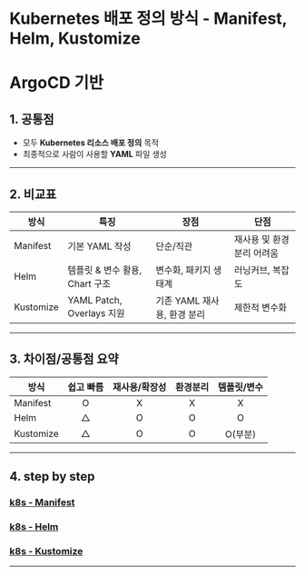 # Kubernetes 배포 정의 방식 - Manifest, Helm, Kustomize

# ArgoCD 기반

## 1. 공통점
- 모두 **Kubernetes 리소스 배포 정의** 목적
- 최종적으로 사람이 사용할 **YAML** 파일 생성

---

## 2. 비교표

| 방식        | 특징                      | 장점                 | 단점              |
| --------- | ----------------------- | ------------------ | --------------- |
| Manifest  | 기본 YAML 작성              | 단순/직관              | 재사용 및 환경 분리 어려움 |
| Helm      | 템플릿 & 변수 활용, Chart 구조   | 변수화, 패키지 생태계       | 러닝커브, 복잡도       |
| Kustomize | YAML Patch, Overlays 지원 | 기존 YAML 재사용, 환경 분리 | 제한적 변수화         |

---
## 3. 차이점/공통점 요약

| 방식        | 쉽고 빠름 | 재사용/확장성 | 환경분리 | 템플릿/변수 |
| --------- | :---: | :-----: | :--: | :----: |
| Manifest  |   O   |    X    |  X   |   X    |
| Helm      |   △   |    O    |  O   |   O    |
| Kustomize |   △   |    O    |  O   | O(부분)  |

---
## 4. step by step
### [k8s  - Manifest](./docs/manifest.md)
### [k8s  - Helm](./docs/helm.md)
### [k8s  - Kustomize](./docs/kustomize.md)

---
